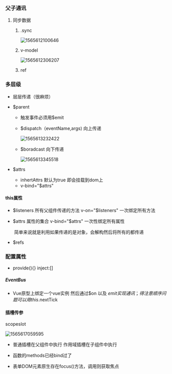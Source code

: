 ### 父子通讯

1. 同步数据

   1. .sync

      ![1565612100646](C:\Users\Administrator\AppData\Roaming\Typora\typora-user-images\1565612100646.png)

   2. v-model

      ![1565612306207](C:\Users\Administrator\AppData\Roaming\Typora\typora-user-images\1565612306207.png)

   3. ref







### 多层级

 - 层层传递（很麻烦）

 - $parent

    - 触发事件必须用$emit

    - $dispatch（eventName,args)   向上传递

      ![1565613232422](C:\Users\Administrator\AppData\Roaming\Typora\typora-user-images\1565613232422.png)

   - $boradcast    向下传递

     ![1565613345518](C:\Users\Administrator\AppData\Roaming\Typora\typora-user-images\1565613345518.png)

- $attrs

  - inhertAttrs    默认为true     即会挂载到dom上
  - v-bind="$attrs"







#### this属性

- $listeners   所有父组件传递的方法    v-on="$listeners"    一次绑定所有方法    

- $attrs      属性的集合                    v-bind="$attrs"       一次性绑定所有属性

  ​	 简单来说就是利用如果传递的是对象，会解构然后将所有的都传递

- $refs     

### 配置属性

- provide(){}      inject:[]



##### EventBus

- Vue原型上绑定一个vue实例   然后通过$on 以及 $emit实现通讯；得注意顺序问题   可以用this.$nextTick

#### 插槽传参

scopeslot

![1565617059595](C:\Users\Administrator\AppData\Roaming\Typora\typora-user-images\1565617059595.png)

- 普通插槽在父组件中执行    作用域插槽在子组件中执行

- 函数的methods已经bind过了
- 表单DOM元素原生存在focus()方法，调用则获取焦点